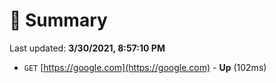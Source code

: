 # 📖 Summary
Last updated: **3/30/2021, 8:57:10 PM**

- `GET` [https://google.com](https://google.com) - **Up** (102ms)
